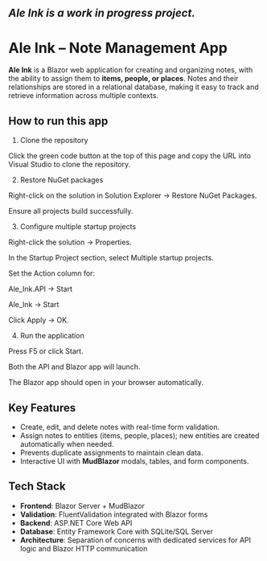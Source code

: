 ## *Ale Ink is a work in progress project.*

# Ale Ink – Note Management App  

**Ale Ink** is a Blazor web application for creating and organizing notes, with the ability to assign them to **items, people, or places**. Notes and their relationships are stored in a relational database, making it easy to track and retrieve information across multiple contexts.  

## How to run this app
1. Clone the repository

Click the green code button at the top of this page and copy the URL into Visual Studio to clone the repository.

2. Restore NuGet packages

Right-click on the solution in Solution Explorer → Restore NuGet Packages.

Ensure all projects build successfully.

3. Configure multiple startup projects

Right-click the solution → Properties.

In the Startup Project section, select Multiple startup projects.

Set the Action column for:

Ale_Ink.API → Start

Ale_Ink → Start

Click Apply → OK.

4. Run the application

Press F5 or click Start.

Both the API and Blazor app will launch.

The Blazor app should open in your browser automatically.

## Key Features  
- Create, edit, and delete notes with real-time form validation.  
- Assign notes to entities (items, people, places); new entities are created automatically when needed.  
- Prevents duplicate assignments to maintain clean data.  
- Interactive UI with **MudBlazor** modals, tables, and form components.  

## Tech Stack  
- **Frontend**: Blazor Server + MudBlazor  
- **Validation**: FluentValidation integrated with Blazor forms  
- **Backend**: ASP.NET Core Web API  
- **Database**: Entity Framework Core with SQLite/SQL Server  
- **Architecture**: Separation of concerns with dedicated services for API logic and Blazor HTTP communication  

